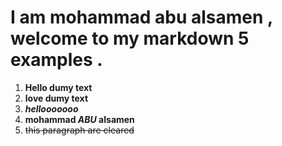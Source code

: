 # I am mohammad abu alsamen , welcome to my markdown 5 examples .
1. **Hello dumy text**
2. **love dumy text**
3. ***hellooooooo***
4. **mohammad _ABU_ alsamen**
5. ~~this paragraph are cleared~~	

